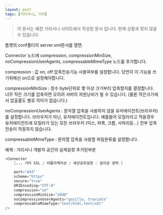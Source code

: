 ```yaml
---
layout: post
tags: [가리사니, 기타]
---
```


> 이 문서는 예전 가리사니 사이트에서 작성된 문서 입니다.
현재 상황과 맞지 않을 수 있습니다.


톰켓의 conf폴더의 server.xml문서를 열면.

Connector 노드에
compression, compressionMinSize, noCompressionUserAgents, compressableMimeType 노드를 추가합니다.

compression : 값 on, off
압축전송기능 사용여부를 설정합니다. 당연히 이 기능을 쓰기위해선 on으로 설정해야합니다.

compressionMinSize : 정수
byte단위로 몇 이상 크기부터 압축할지를 결정합니다.
너무 작은 크기를 압축하면 오히려 서버의 자원낭비가 될 수 있습니다.
(물론 작은크기에서 압출률도 별로 의미가 없습니다.)

noCompressionUserAgents : 문자열
압축을 사용하지 않을 유저에이전트(브라우저)를 설정합니다.
브라우저가 아닌, 유저에이전트입니다. 예를들어 모질라라고 적을경우
유저에이전트에 모질라가 있는 모든 브라우저 (익스, 파폭, 크롬, 사파리등...) 전부 압축전송이 작동하지 않습니다.

compressableMimeType : 문자열
압축을 사용할 파일분류를 설정합니다.


예제 : 가리사니 개발자 공간의 실제설정 추가된부분
``` java
<Connector
	[... 기타 SSL / 리플리케이션 / 세션공유설정 : 길이상 생략.]

	port="443"
	scheme="https"
	secure="true"
	URIEncoding="UTF-8"
	compression="on"
	compressionMinSize="2048"
	noCompressionUserAgents="gozilla, traviata"
	compressableMimeType="text/html,text/xml"
/>
```